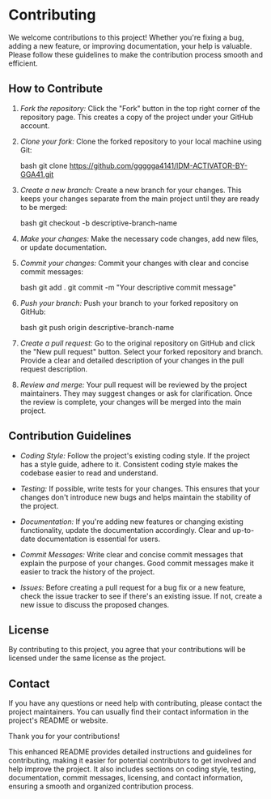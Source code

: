 # Contributing

We welcome contributions to this project! Whether you're fixing a bug, adding a new feature, or improving documentation, your help is valuable. Please follow these guidelines to make the contribution process smooth and efficient.

## How to Contribute

1. *Fork the repository:* Click the "Fork" button in the top right corner of the repository page. This creates a copy of the project under your GitHub account.

2. *Clone your fork:* Clone the forked repository to your local machine using Git:

   bash
   git clone https://github.com/ggggga4141/lDM-ACTIVATOR-BY-GGA41.git
   
3. *Create a new branch:* Create a new branch for your changes. This keeps your changes separate from the main project until they are ready to be merged:

   bash
   git checkout -b descriptive-branch-name
   
4. *Make your changes:* Make the necessary code changes, add new files, or update documentation.

5. *Commit your changes:* Commit your changes with clear and concise commit messages:

   bash
   git add .
   git commit -m "Your descriptive commit message"
   
6. *Push your branch:* Push your branch to your forked repository on GitHub:

   bash
   git push origin descriptive-branch-name
   
7. *Create a pull request:* Go to the original repository on GitHub and click the "New pull request" button. Select your forked repository and branch. Provide a clear and detailed description of your changes in the pull request description.

8. *Review and merge:* Your pull request will be reviewed by the project maintainers. They may suggest changes or ask for clarification. Once the review is complete, your changes will be merged into the main project.


## Contribution Guidelines

* *Coding Style:* Follow the project's existing coding style. If the project has a style guide, adhere to it. Consistent coding style makes the codebase easier to read and understand.

* *Testing:* If possible, write tests for your changes. This ensures that your changes don't introduce new bugs and helps maintain the stability of the project.

* *Documentation:* If you're adding new features or changing existing functionality, update the documentation accordingly. Clear and up-to-date documentation is essential for users.

* *Commit Messages:* Write clear and concise commit messages that explain the purpose of your changes. Good commit messages make it easier to track the history of the project.

* *Issues:* Before creating a pull request for a bug fix or a new feature, check the issue tracker to see if there's an existing issue. If not, create a new issue to discuss the proposed changes.


## License

By contributing to this project, you agree that your contributions will be licensed under the same license as the project.


## Contact

If you have any questions or need help with contributing, please contact the project maintainers. You can usually find their contact information in the project's README or website.


Thank you for your contributions!



This enhanced README provides detailed instructions and guidelines for contributing, making it easier for potential contributors to get involved and help improve the project. It also includes sections on coding style, testing, documentation, commit messages, licensing, and contact information, ensuring a smooth and organized contribution process.
